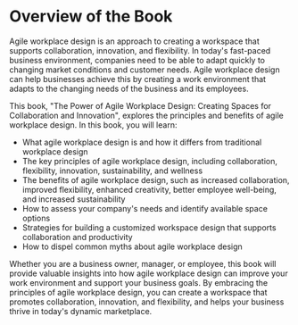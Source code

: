 # Overview of the Book

Agile workplace design is an approach to creating a workspace that supports collaboration, innovation, and flexibility. In today's fast-paced business environment, companies need to be able to adapt quickly to changing market conditions and customer needs. Agile workplace design can help businesses achieve this by creating a work environment that adapts to the changing needs of the business and its employees.

This book, "The Power of Agile Workplace Design: Creating Spaces for Collaboration and Innovation", explores the principles and benefits of agile workplace design. In this book, you will learn:

* What agile workplace design is and how it differs from traditional workplace design
* The key principles of agile workplace design, including collaboration, flexibility, innovation, sustainability, and wellness
* The benefits of agile workplace design, such as increased collaboration, improved flexibility, enhanced creativity, better employee well-being, and increased sustainability
* How to assess your company's needs and identify available space options
* Strategies for building a customized workspace design that supports collaboration and productivity
* How to dispel common myths about agile workplace design

Whether you are a business owner, manager, or employee, this book will provide valuable insights into how agile workplace design can improve your work environment and support your business goals. By embracing the principles of agile workplace design, you can create a workspace that promotes collaboration, innovation, and flexibility, and helps your business thrive in today's dynamic marketplace.
